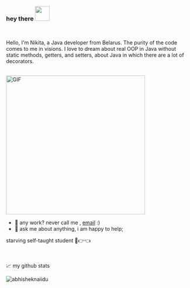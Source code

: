 ### hey there <img src="https://media.giphy.com/media/hvRJCLFzcasrR4ia7z/giphy.gif" width="40">
<br/>

Hello, I'm Nikita, a Java developer from Belarus. The purity of the code comes to me in visions. I love to dream about real OOP in Java without static methods, getters, and setters, about Java in which there are a lot of decorators. 
<br>
<br/>

  <img align="center" alt="GIF" src="https://media.giphy.com/media/cFlrCthixcb3B6hqwY/giphy.gif?raw=true"  width="380" height="380" />
  
- 💼 any work? never call me , [email](mailto:xmil.nik@gmail.com) :)
- 💬 ask me about anything, i am happy to help;


starving self-taught student 🥺👉👈

<br/>

📈 my github stats

<p align="left"> <img src="https://github-readme-stats.vercel.app/api?username=Nikita-ctr&show_icons=true&theme=gotham" alt="abhisheknaiidu" />


